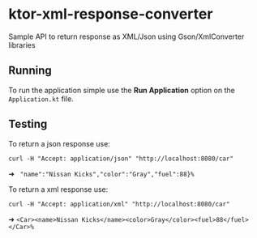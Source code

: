 # ktor-xml-response-converter

Sample API to return response as XML/Json using Gson/XmlConverter libraries

## Running

To run the application simple use the **Run Application** option on the `Application.kt` file.

## Testing 

To return a json response use:

    curl -H "Accept: application/json" "http://localhost:8080/car"

➜ ` "name":"Nissan Kicks","color":"Gray","fuel":88}%`

To return a xml response use:

    curl -H "Accept: application/xml" "http://localhost:8080/car"

➜ `<Car><name>Nissan Kicks</name><color>Gray</color><fuel>88</fuel></Car>% `
